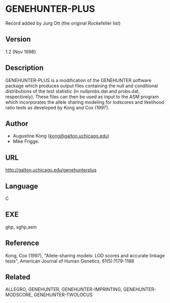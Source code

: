 # GENEHUNTER-PLUS
Record added by Jurg Ott (the original Rockefeller list)

## Version
1.2 (Nov 1998)

## Description
GENEHUNTER-PLUS is a modification of the GENEHUNTER software package which produces output files containing the null and conditional distributions of the test statistic (in nullprobs.dat and probs.dat, respectively). These files can then be used as input to the ASM program which incorporates the allele sharing modeling for lodscores and likelihood ratio tests as developed by Kong and Cox (1997).

## Author
* Augustine Kong (kong@galton.uchicago.edu)
* Mike Frigge.

## URL
http://galton.uchicago.edu/genehunterplus

## Language
C

## EXE
ghp, xghp,asm

## Reference
Kong, Cox (1997), "Allele-sharing models: LOD scores and accurate linkage tests", American Journal of Human Genetics, 61(5):1179-1188

## Related
ALLEGRO, GENEHUNTER, GENEHUNTER-IMPRINTING, GENEHUNTER-MODSCORE, GENEHUNTER-TWOLOCUS